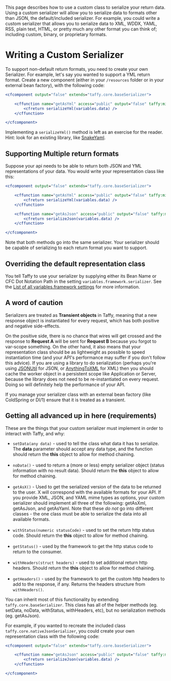This page describes how to use a custom class to serialize your return data. Using a custom serializer will allow you to serialize data to formats other than JSON, the default/included serializer. For example, you could write a custom serializer that allows you to serialize data to XML, WDDX, YAML, RSS, plain text, HTML, or pretty much any other format you can think of; including custom, binary, or proprietary formats.

# Writing a Custom Serializer

To support non-default return formats, you need to create your own Serializer. For example, let's say you wanted to support a YML return format. Create a new component (either in your `/resources` folder or in your external bean factory), with the following code:

```cfm
<cfcomponent output="false" extends="taffy.core.baseSerializer">

	<cffunction name="getAsYml" access="public" output="false" taffy:mime="application/yml">
		<cfreturn serializeYml(variables.data) />
	</cffunction>

</cfcomponent>
```

Implementing a `serializeYml()` method is left as an exercise for the reader. Hint: look for an existing library, like [SnakeYaml](http://code.google.com/p/snakeyaml/).

## Supporting Multiple return formats

Suppose your api needs to be able to return both JSON and YML representations of your data. You would write your representation class like this:

```cfm
<cfcomponent output="false" extends="taffy.core.baseSerializer">

	<cffunction name="getAsYml" access="public" output="false" taffy:mime="application/yml">
		<cfreturn serializeYml(variables.data) />
	</cffunction>

	<cffunction name="getAsJson" access="public" output="false" taffy:mime="application/json,text/json">
		<cfreturn serializeJson(variables.data) />
	</cffunction>

</cfcomponent>
```

Note that both methods go into the same serializer. Your serializer should be capable of serializing to each return format you want to support.

## Overriding the default representation class

You tell Taffy to use your serializer by supplying either its Bean Name or CFC Dot Notation Path in the setting `variables.framework.serializer`. See the [List of all variables.framework settings](http://docs.taffy.io/3.0.0/#variables-framework-settings) for more information.

## A word of caution

Serializers are treated as **Transient objects** in Taffy, meaning that a new response object is instantiated for every request, which has both positive and negative side-effects.

On the positive side, there is no chance that wires will get crossed and the response to **Request A** will be sent for **Request B** because you forgot to var-scope something. On the other hand, it also means that your representation class should be as lightweight as possible to speed instantiation time (and your API's performance may suffer if you don't follow this advice). If you are using a library to do serialization (perhaps you're using [JSONUtil](http://jsonutil.riaforge.org/) for JSON, or [AnythingToXML](http://anythingtoxml.riaforge.org/) for XML) then you should cache the worker object in a persistent scope like Application or Server, because the library does not need to be re-instantiated on every request. Doing so will definitely help the performance of your API.

If you manage your serializer class with an external bean factory (like ColdSpring or DI/1) ensure that it is treated as a transient.

## Getting all advanced up in here (requirements)

These are the things that your custom serializer must implement in order to interact with Taffy, and why:

* `setData(any data)` - used to tell the class what data it has to serialize. The **data** parameter should accept any data type, and the function should return the **this** object to allow for method chaining.<br/><br/>
* `noData()` - used to return a (more or less) empty serializer object (status information with no result data). Should return the **this** object to allow for method chaining.<br/><br/>
* `getAsX()` - Used to get the serialized version of the data to be returned to the user. X will correspond with the available formats for your API. If you provide XML, JSON, and YAML mime types as options, your custom serializer should implement all three of the following: getAsXml, getAsJson, and getAsYaml. Note that these _do not_ go into different classes - the one class must be able to serialize the data into all available formats.<br/><br/>
* `withStatus(numeric statusCode)` - used to set the return http status code. Should return the **this** object to allow for method chaining.<br/><br/>
* `getStatus()` - used by the framework to get the http status code to return to the consumer.<br/><br/>
* `withHeaders(struct headers)` - used to set additional return http headers. Should return the **this** object to allow for method chaining.<br/><br/>
* `getHeaders()` - used by the framework to get the custom http headers to add to the response, if any. Returns the headers structure from `withHeaders()`.

You can inherit most of this functionality by extending `taffy.core.baseSerializer`. This class has all of the helper methods (eg. setData, noData, withStatus, withHeaders, etc), but no serialization methods (eg. getAsJson).

For example, if you wanted to recreate the included class `taffy.core.nativeJsonSerializer`, you could create your own representation class with the following code:

```cfm
<cfcomponent output="false" extends="taffy.core.baseSerializer">

	<cffunction name="getAsJson" access="public" output="false" taffy:mime="application/json" taffy:default="true">
		<cfreturn serializeJson(variables.data) />
	</cffunction>

</cfcomponent>
```
